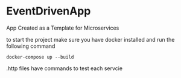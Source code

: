 # EventDrivenApp
App Created as a Template for Microservices


to start the project make sure you have docker installed and run the following command 

```
docker-compose up --build
```

.http files have commands to test each servcie 
